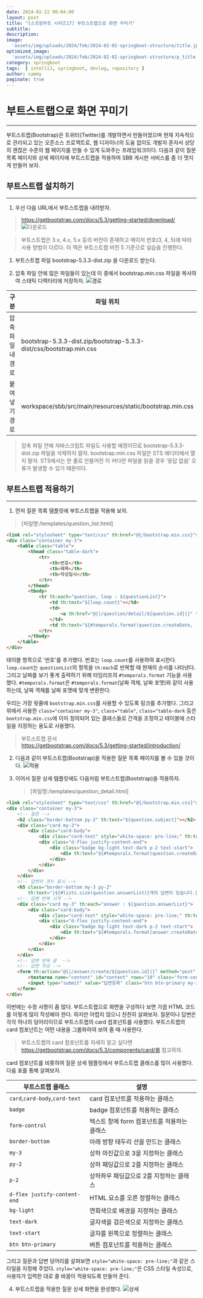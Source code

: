 ```yaml
---
date: 2024-02-22 00:04:00
layout: post
title: "[스프링부트 시리즈17] 부트스트랩으로 화면 꾸미기"
subtitle: 
description: 
image: 
  'assets/img/uploads/2024/feb/2024-02-02-springboot-structure/title.jpg'
optimized_image:    
  'assets/img/uploads/2024/feb/2024-02-02-springboot-structure/p_title.jpg'
category: springboot
tags:  [ intelliJ, springboot, devlog, repository ]
author: sammy
paginate: true
---
```

# 부트스트랩으로 화면 꾸미기
*****
부트스트랩(Bootstrap)은 트위터(Twitter)를 개발하면서 만들어졌으며 현재 지속적으로 관리되고 있는 오픈소스 프로젝트로, 웹 디자이너의 도움 없이도 개발자 혼자서 상당히 괜찮은 수준의 웹 페이지를 만들 수 있게 도와주는 프레임워크이다. 다음과 같이 질문 목록 페이지와 상세 페이지에 부트스트랩을 적용하여 SBB 게시판 서비스를 좀 더 멋지게 만들어 보자.

## 부트스트랩 설치하기
*****
1) 우선 다음 URL에서 부트스트랩을 내려받자.
   
> https://getbootstrap.com/docs/5.3/getting-started/download/
![다운로드](../assets/img/uploads/2024/feb/2024-02-22-17.springboot-bootstrap/1.png)

> 부트스트랩은 3.x, 4.x, 5.x 등의 버전이 존재하고 메이저 번호(3, 4, 5)에 따라 사용 방법이 다르다. 이 책은 부트스트랩 버전 5 기준으로 실습을 진행한다.

1) 부트스트랩 파일 bootstrap-5.3.3-dist.zip 을 다운로드 받는다.
   
2) 압축 파일 안에 많은 파일들이 있는데 이 중에서 bootstrap.min.css 파일을 복사하여 스태틱 디렉터리에 저장하자.
   ![경로](../assets/img/uploads/2024/feb/2024-02-22-17.springboot-bootstrap/2.png) 

구분 | 파일 위치
---|---
압축 파일 내 경로 | bootstrap-5.3.3-dist.zip/bootstrap-5.3.3-dist/css/bootstrap.min.css
붙여넣기 경로 | 	workspace/sbb/src/main/resources/static/bootstrap.min.css


> 압축 파일 안에 자바스크립트 파일도 사용할 예정이므로 bootstrap-5.3.3-dist.zip 파일을 삭제하지 말자.
> bootstrap.min.css 파일은 STS 에디터에서 열지 말자. STS에서는 한 줄로 만들어진 이 커다란 파일을 읽을 경우 ‘응답 없음’ 오류가 발생할 수 있기 때문이다.


## 부트스트랩 적용하기
*****
1) 먼저 질문 목록 템플릿에 부트스트랩을 적용해 보자.  
>[파일명:/templates/question_list.html]

```html
<link rel="stylesheet" type="text/css" th:href="@{/bootstrap.min.css}">
<div class="container my-3">
    <table class="table">
        <thead class="table-dark">
            <tr>
                <th>번호</th>
                <th>제목</th>
                <th>작성일시</th>
            </tr>
        </thead>
        <tbody>
            <tr th:each="question, loop : ${questionList}">
                <td th:text="${loop.count}"></td>
                <td>
                    <a th:href="@{|/question/detail/${question.id}|}" th:text="${question.subject}"></a>
                </td>
                <td th:text="${#temporals.format(question.createDate, 'yyyy-MM-dd HH:mm')}"></td>
            </tr>
        </tbody>
    </table>
</div>
```

테이블 항목으로 '번호'를 추가했다. 
번호는 `loop.count`를 사용하여 표시한다. 
`loop.count`는 `questionList`의 항목을 `th:each`로 반복할 때 현재의 순서를 나타낸다. 
그리고 날짜를 보기 좋게 출력하기 위해 타임리프의 `#temporals.format` 기능을 사용했다. 
`#temporals.format`은 `#temporals.format`(날짜 객체, 날짜 포맷)와 같이 사용하는데, 날짜 객체를 날짜 포맷에 맞게 변환한다.

우리는 가장 윗줄에 `bootstrap.min.css`를 사용할 수 있도록 링크를 추가했다. 
그리고 위에서 사용한 `class="container my-3"`, `class="table"`, `class="table-dark` 등은 `bootstrap.min.css`에 이미 정의되어 있는 클래스들로 간격을 조정하고 테이블에 스타일을 지정하는 용도로 사용했다.

>  부트스트랩 문서  
https://getbootstrap.com/docs/5.3/getting-started/introduction/

2) 다음과 같이 부트스트랩(Bootstrap)을 적용한 질문 목록 페이지를 볼 수 있을 것이다.
   ![적용](../assets/img/uploads/2024/feb/2024-02-22-17.springboot-bootstrap/3.png)
   
3) 이어서 질문 상세 템플릿에도 다음처럼 부트스트랩(Bootstrap)을 적용하자.
   >[파일명:/templates/question_detail.html]


```html
<link rel="stylesheet" type="text/css" th:href="@{/bootstrap.min.css}">
<div class="container my-3">
    <!-- 질문 -->
    <h2 class="border-bottom py-2" th:text="${question.subject}"></h2>
    <div class="card my-3">
        <div class="card-body">
            <div class="card-text" style="white-space: pre-line;" th:text="${question.content}"></div>
            <div class="d-flex justify-content-end">
                <div class="badge bg-light text-dark p-2 text-start">
                    <div th:text="${#temporals.format(question.createDate, 'yyyy-MM-dd HH:mm')}"></div>
                </div>
            </div>
        </div>
    </div>
    <!-- 답변의 갯수 표시 -->
    <h5 class="border-bottom my-3 py-2" 
        th:text="|${#lists.size(question.answerList)}개의 답변이 있습니다.|"></h5>
    <!-- 답변 반복 시작 -->
    <div class="card my-3" th:each="answer : ${question.answerList}">
        <div class="card-body">
            <div class="card-text" style="white-space: pre-line;" th:text="${answer.content}"></div>
            <div class="d-flex justify-content-end">
                <div class="badge bg-light text-dark p-2 text-start">
                    <div th:text="${#temporals.format(answer.createDate, 'yyyy-MM-dd HH:mm')}"></div>
                </div>
            </div>
        </div>
    </div>
    <!-- 답변 반복 끝  -->
    <!-- 답변 작성 -->
    <form th:action="@{|/answer/create/${question.id}|}" method="post" class="my-3">
        <textarea name="content" id="content" rows="10" class="form-control"></textarea>
        <input type="submit" value="답변등록" class="btn btn-primary my-2">
    </form>
</div>
```

이번에는 수정 사항이 좀 많다. 부트스트랩으로 화면을 구성하다 보면 가끔 HTML 코드를 이렇게 많이 작성해야 한다. 하지만 어렵지 않으니 찬찬히 살펴보자. 질문이나 답변은 각각 하나의 덩어리이므로 부트스트랩의 card 컴포넌트를 사용했다. 부트스트랩의 card 컴포넌트는 어떤 내용을 그룹화하여 보여 줄 때 사용한다.

> 부트스트랩의 card 컴포넌트를 자세히 알고 싶다면 https://getbootstrap.com/docs/5.3/components/card/를 참고하자.

card 컴포넌트를 비롯하여 질문 상세 템플릿에서 부트스트랩 클래스를 많이 사용했다. 다음 표를 통해 살펴보자.

부트스트랩 클래스 | 설명
----|----
`card`,`card-body`,`card-text` | card 컴포넌트를 적용하는 클래스
`badge` | badge 컴포넌트를 적용하는 클래스
`form-control` | 텍스트 창에 form 컴포넌트를 적용하는 클래스
`border-bottom` | 아래 방향 테두리 선을 만드는 클래스
`my-3` | 상하 마진값으로 3을 지정하는 클래스
`py-2` | 상하 패딩값으로 2를 지정하는 클래스
`p-2` | 상하좌우 패딩값으로 2를 지정하는 클래스
`d-flex justify-content-end` | HTML 요소를 오른 정렬하는 클래스
`bg-light` | 연회색으로 배경을 지정하는 클래스
`text-dark` | 글자색을 검은색으로 지정하는 클래스
`text-start` | 글자를 왼쪽으로 정렬하는 클래스
`btn btn-primary` | 버튼 컴포넌트를 적용하는 클래스

그리고 질문과 답변 덩어리를 살펴보면 `style="white-space: pre-line;"`과 같은 스타일을 지정해 주었다. `style="white-space: pre-line;"`은 CSS 스타일 속성으로, 사용자가 입력한 대로 줄 바꿈이 적용되도록 만들어 준다.

4) 부트스트랩을 적용한 질문 상세 화면을 완성했다.
![상세](../assets/img/uploads/2024/feb/2024-02-22-17.springboot-bootstrap/4.png)

